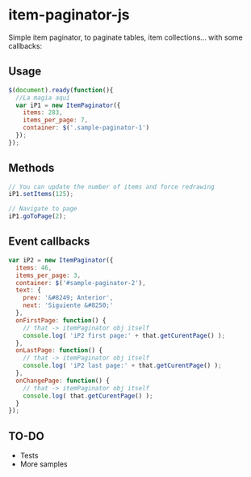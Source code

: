 # item-paginator-js
Simple item paginator, to paginate tables, item collections... with some callbacks:

## Usage

````javascript
$(document).ready(function(){
  //La magia aquí
  var iP1 = new ItemPaginator({
    items: 283,
    items_per_page: 7,
    container: $('.sample-paginator-1')
  });
});
````

## Methods

````javascript
// You can update the number of items and force redrawing
iP1.setItems(125);

// Navigate to page
iP1.goToPage(2);
````

## Event callbacks

````javascript
var iP2 = new ItemPaginator({
  items: 46,
  items_per_page: 3,
  container: $('#sample-paginator-2'),
  text: {
    prev: '&#8249; Anterior',
    next: 'Siguiente &#8250;'
  },
  onFirstPage: function() {
    // that -> itemPaginator obj itself
    console.log( 'iP2 first page:' + that.getCurentPage() );
  },
  onLastPage: function() {
    // that -> itemPaginator obj itself
    console.log( 'iP2 last page:' + that.getCurentPage() );
  },
  onChangePage: function() {
    // that -> itemPaginator obj itself
    console.log( that.getCurentPage() );
  }
});
````

## TO-DO
- Tests
- More samples

